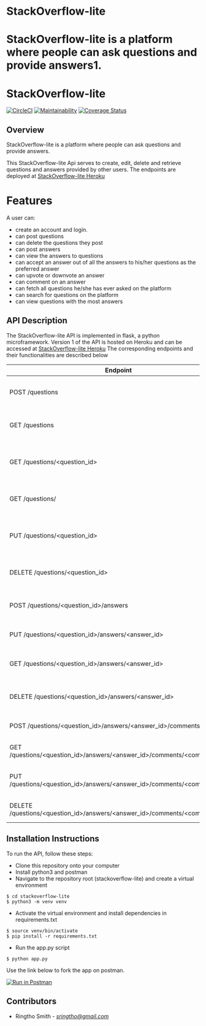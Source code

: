 
# StackOverflow-lite
StackOverflow-lite is a platform where people can ask questions and provide answers1.
=======
# StackOverflow-lite 

[![CircleCI](https://circleci.com/gh/ringtho/stackoverflow-lite/tree/api.svg?style=shield)](https://circleci.com/gh/ringtho/stackoverflow-lite/?branch=api)  [![Maintainability](https://api.codeclimate.com/v1/badges/f8432418761ae69b0fe8/maintainability)](https://codeclimate.com/github/ringtho/stackoverflow-lite/maintainability)  [![Coverage Status](https://coveralls.io/repos/github/ringtho/stackoverflow-lite/badge.svg?branch=api)](https://coveralls.io/github/ringtho/stackoverflow-lite?branch=api) 


## Overview
StackOverflow-lite is a platform where people can ask questions and provide answers.

This StackOverflow-lite Api serves to create, edit, delete and retrieve questions and answers provided by other users.
The endpoints are deployed at [StackOverflow-lite Heroku](https://stackoverflow-lite-flask.herokuapp.com/apidocs)

# Features

A user can:

- create an account and login.
- can post questions
- can delete the questions they post
- can post answers
- can view the answers to questions
- can accept an answer out of all the answers to his/her questions as the preferred answer
- can upvote or downvote an answer
- can comment on an answer
- can fetch all questions he/she has ever asked on the platform
- can search for questions on the platform
- can view questions with the most answers

## API Description ##
The StackOverflow-lite API is implemented in flask, a python microframework. Version 1 of the API is hosted on Heroku and can be accessed at [StackOverflow-lite Heroku](https://stackoverflow-lite-flask.herokuapp.com/apidocs)
The corresponding endpoints and their functionalities are described below

|Endpoint                                       | Function                          
|-----------------------------------------------|----------------------------------------------
|POST /questions                                    | adds a question to the database(list)
|GET /questions                                     | retrieves all questions stored in the database
|GET /questions/<question_id>                       | retrives a particular question based on its id
|GET /questions/<username>                          | retrieves all questions of a particular author
|PUT /questions/<question_id>                       | edits a unique question based on it's id 
|DELETE /questions/<question_id>                    | deletes a question based on it's id
|POST /questions/<question_id>/answers              | adds a answer to a particular question
|PUT /questions/<question_id>/answers/<answer_id>   | marks an answer as preferred
|GET /questions/<question_id>/answers/<answer_id>   | retrieves a particular answer to a question
|DELETE /questions/<question_id>/answers/<answer_id> | deletes an answer based on it's id
|POST /questions/<question_id>/answers/<answer_id>/comments | adds a comment to an answer
|GET /questions/<question_id>/answers/<answer_id>/comments/<comment_id> | retrieves a particular comment
|PUT /questions/<question_id>/answers/<answer_id>/comments/<comment_id> | edits a comment based on it's id
|DELETE /questions/<question_id>/answers/<answer_id>/comments/<comment_id> | deletes a particular comment

## Installation Instructions
To run the API, follow these steps:
* Clone this repository onto your computer
* Install python3 and postman
* Navigate to the repository root (stackoverflow-lite) and create a virtual environment
```
$ cd stackoverflow-lite
$ python3 -m venv venv
```
* Activate the virtual environment and install dependencies in requirements.txt
```
$ source venv/bin/activate
$ pip install -r requirements.txt
```
* Run the app.py script
```
$ python app.py
```
Use the link below to fork the app on postman.

[![Run in Postman](https://run.pstmn.io/button.svg)](https://god.gw.postman.com/run-collection/6160484-8d07d5c1-730d-4786-b12f-ace574dfea7d?action=collection%2Ffork&collection-url=entityId%3D6160484-8d07d5c1-730d-4786-b12f-ace574dfea7d%26entityType%3Dcollection%26workspaceId%3Db626a45c-b310-423e-9f53-cc578f23bb7d)

## Contributors
* Ringtho Smith - *sringtho@gmail.com*

